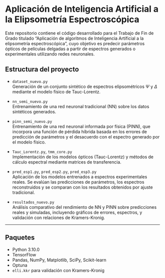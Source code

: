 # Aplicación de Inteligencia Artificial a la Elipsometría Espectroscópica

Este repositorio contiene el código desarrollado para el Trabajo de Fin de Grado titulado “Aplicación de algoritmos de Inteligencia Artificial a la elipsometría espectroscópica”, cuyo objetivo es predecir parámetros ópticos de películas delgadas a partir de espectros generados o experimentales utilizando redes neuronales.

## Estructura del proyecto

- `dataset_nuevo.py`  
  Generación de un conjunto sintético de espectros elipsométricos $\Psi$ y $\Delta$ mediante el modelo físico de Tauc-Lorentz.

- `nn_semi_nuevo.py`  
  Entrenamiento de una red neuronal tradicional (NN) sobre los datos sintéticos generados.

- `pinn_semi_nuevo.py`  
  Entrenamiento de una red neuronal informada por física (PINN), que incorpora una función de pérdida híbrida basada en los errores de predicción de parámetros y el desacuerdo con el espectro generado por el modelo físico.

- `Tauc_Lorentz.py`, `tmm_core.py`  
  Implementación de los modelos ópticos (Tauc-Lorentz) y métodos de cálculo espectral mediante matrices de transferencia.

- `pred_esp1.py`, `pred_esp2.py`, `pred_esp3.py`  
  Aplicación de los modelos entrenados a espectros experimentales reales. Se evalúan las predicciones de parámetros, los espectros reconstruidos y se comparan con los resultados obtenidos por ajuste tradicional.

- `resultados_nuevo.py`  
  Análisis comparativo del rendimiento de NN y PINN sobre predicciones reales y simuladas, incluyendo gráficos de errores, espectros, y validación con relaciones de Kramers-Kronig.

---


## Paquetes

- Python 3.10.0
- TensorFlow
- Pandas, NumPy, Matplotlib, SciPy, Scikit-learn
- Optuna
- `elli.kkr` para validación con Kramers-Kronig

